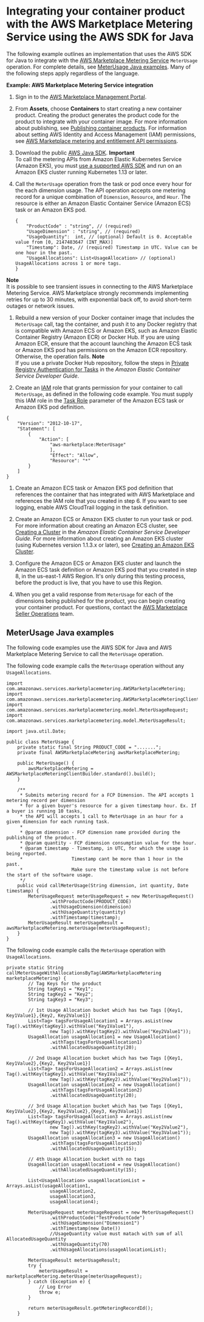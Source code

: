# Integrating your container product with the AWS Marketplace Metering Service using the AWS SDK for Java<a name="java-integration-example-meterusage"></a>

The following example outlines an implementation that uses the AWS SDK for Java to integrate with the [AWS Marketplace Metering Service](https://docs.aws.amazon.com/marketplacemetering/latest/APIReference/Welcome.html) `MeterUsage` operation\. For complete details, see [MeterUsage Java examples](#meterusage-java-example)\. Many of the following steps apply regardless of the language\. 

**Example: AWS Marketplace Metering Service integration**

1. Sign in to the [AWS Marketplace Management Portal](https://aws.amazon.com/marketplace/management/tour)\.

1. From **Assets**, choose **Containers** to start creating a new container product\. Creating the product generates the product code for the product to integrate with your container image\. For more information about publishing, see [Publishing container products](container-product-getting-started.md#container-product-publishing)\. For information about setting AWS Identity and Access Management \(IAM\) permissions, see [AWS Marketplace metering and entitlement API permissions](iam-user-policy-for-aws-marketplace-actions.md)\.

1.  Download the public [AWS Java SDK](https://aws.amazon.com/sdk-for-java/)\. 
**Important**  
 To call the metering APIs from Amazon Elastic Kubernetes Service \(Amazon EKS\), you must [use a supported AWS SDK](https://docs.aws.amazon.com/eks/latest/userguide/iam-roles-for-service-accounts-minimum-sdk.html) and run on an Amazon EKS cluster running Kubernetes 1\.13 or later\. 

1. Call the `MeterUsage` operation from the task or pod once every hour for the each dimension usage\. The API operation accepts one metering record for a unique combination of `Dimension`, `Resource`, and `Hour`\. The resource is either an Amazon Elastic Container Service \(Amazon ECS\) task or an Amazon EKS pod\.

   ```
   {
       "ProductCode" : "string", // (required)
       "UsageDimension" : "string", // (required)
       "UsageQuantity":  int, // (optional) Default is 0. Acceptable value from [0, 2147483647 (INT_MAX)]
       "Timestamp": Date, // (required) Timestamp in UTC. Value can be one hour in the past.
       "UsageAllocations": List<UsageAllocation> // (optional) UsageAllocations across 1 or more tags.
   }
   ```
**Note**  
It is possible to see transient issues in connecting to the AWS Marketplace Metering Service\. AWS Marketplace strongly recommends implementing retries for up to 30 minutes, with exponential back off, to avoid short\-term outages or network issues\.

1. Rebuild a new version of your Docker container image that includes the `MeterUsage` call, tag the container, and push it to any Docker registry that is compatible with Amazon ECS or Amazon EKS, such as Amazon Elastic Container Registry \(Amazon ECR\) or Docker Hub\. If you are using Amazon ECR, ensure that the account launching the Amazon ECS task or Amazon EKS pod has permissions on the Amazon ECR repository\. Otherwise, the operation fails\.
**Note**  
 If you use a private Docker Hub repository, follow the steps in [Private Registry Authentication for Tasks](https://docs.aws.amazon.com/AmazonECS/latest/developerguide/private-auth.html) in the *Amazon Elastic Container Service Developer Guide*\. 

1.  Create an [IAM](https://aws.amazon.com/iam/) role that grants permission for your container to call `MeterUsage`, as defined in the following code example\. You must supply this IAM role in the [Task Role](https://docs.aws.amazon.com/AmazonECS/latest/developerguide/task_definition_parameters.html#task_role_arn) parameter of the Amazon ECS task or Amazon EKS pod definition\.

   ```
   {
       "Version": "2012-10-17",
       "Statement": [
           {
               "Action": [
                   "aws-marketplace:MeterUsage"
                   ],
                   "Effect": "Allow",
                   "Resource": "*"
           }
       ]
   }
   ```

1. Create an Amazon ECS task or Amazon EKS pod definition that references the container that has integrated with AWS Marketplace and references the IAM role that you created in step 6\. If you want to see logging, enable AWS CloudTrail logging in the task definition\. 

1. Create an Amazon ECS or Amazon EKS cluster to run your task or pod\. For more information about creating an Amazon ECS cluster, see [Creating a Cluster](https://docs.aws.amazon.com/AmazonECS/latest/userguide/create_cluster.html) in the *Amazon Elastic Container Service Developer Guide*\. For more information about creating an Amazon EKS cluster \(using Kubernetes version 1\.1\.3\.x or later\), see [Creating an Amazon EKS Cluster](https://docs.aws.amazon.com/eks/latest/userguide/create_cluster.html)\.

1. Configure the Amazon ECS or Amazon EKS cluster and launch the Amazon ECS task definition or Amazon EKS pod that you created in step 8, in the us\-east\-1 AWS Region\. It's only during this testing process, before the product is live, that you have to use this Region\.

1. When you get a valid response from `MeterUsage` for each of the dimensions being published for the product, you can begin creating your container product\. For questions, contact the [AWS Marketplace Seller Operations](https://aws.amazon.com/marketplace/management/contact-us/) team\. 

## MeterUsage Java examples<a name="meterusage-java-example"></a>

The following code examples use the AWS SDK for Java and AWS Marketplace Metering Service to call the `MeterUsage` operation\.

The following code example calls the `MeterUsage` operation without any `UsageAllocations`\.

```
import com.amazonaws.services.marketplacemetering.AWSMarketplaceMetering;
import com.amazonaws.services.marketplacemetering.AWSMarketplaceMeteringClientBuilder;
import com.amazonaws.services.marketplacemetering.model.MeterUsageRequest;
import com.amazonaws.services.marketplacemetering.model.MeterUsageResult;

import java.util.Date;

public class MeterUsage {
    private static final String PRODUCT_CODE = ".......";
    private final AWSMarketplaceMetering awsMarketplaceMetering;

    public MeterUsage() {
        awsMarketplaceMetering = AWSMarketplaceMeteringClientBuilder.standard().build();
    }

    /**
     * Submits metering record for a FCP Dimension. The API accepts 1 metering record per dimension
     * for a given buyer's resource for a given timestamp hour. Ex. If a buyer is running 10 tasks,
     * the API will accepts 1 call to MeterUsage in an hour for a given dimension for each running task.
     *
     * @param dimension - FCP dimension name provided during the publishing of the product.
     * @param quantity - FCP dimension consumption value for the hour.
     * @param timestamp - Timestamp, in UTC, for which the usage is being reported.
     *                  Timestamp cant be more than 1 hour in the past.
     *                  Make sure the timestamp value is not before the start of the software usage.
     */
    public void callMeterUsage(String dimension, int quantity, Date timestamp) {
        MeterUsageRequest meterUsageRequest = new MeterUsageRequest()
                .withProductCode(PRODUCT_CODE)
                .withUsageDimension(dimension)
                .withUsageQuantity(quantity)
                .withTimestamp(timestamp);
        MeterUsageResult meterUsageResult = awsMarketplaceMetering.meterUsage(meterUsageRequest);
    }
}
```

The following code example calls the `MeterUsage` operation with `UsageAllocations`\.

```
private static String callMeterUsageWithAllocationsByTag(AWSMarketplaceMetering marketplaceMetering) {
        // Tag Keys for the product
        String tagKey1 = "Key1";
        String tagKey2 = "Key2";
        String tagKey3 = "Key3";

        // 1st Usage Allocation bucket which has two Tags [{Key1, Key1Value1},{Key2, Key2Value1}]
        List<Tag> tagsForUsageAllocation1 = Arrays.asList(new Tag().withKey(tagKey1).withValue("Key1Value1"),
                new Tag().withKey(tagKey2).withValue("Key2Value1"));
        UsageAllocation usageAllocation1 = new UsageAllocation()
                .withTags(tagsForUsageAllocation1)
                .withAllocatedUsageQuantity(20);

        // 2nd Usage Allocation bucket which has two Tags [{Key1, Key1Value2},{Key2, Key2Value1}]
        List<Tag> tagsForUsageAllocation2 = Arrays.asList(new Tag().withKey(tagKey1).withValue("Key1Value2"),
                new Tag().withKey(tagKey2).withValue("Key2Value1"));
        UsageAllocation usageAllocation2 = new UsageAllocation()
                .withTags(tagsForUsageAllocation2)
                .withAllocatedUsageQuantity(20);

        // 3rd Usage Allocation bucket which has two Tags [{Key1, Key1Value2},{Key2, Key2Value2},{Key3, Key3Value1}]
        List<Tag> tagsForUsageAllocation3 = Arrays.asList(new Tag().withKey(tagKey1).withValue("Key1Value2"),
                new Tag().withKey(tagKey2).withValue("Key2Value2"),
                new Tag().withKey(tagKey3).withValue("Key3Value1"));
        UsageAllocation usageAllocation3 = new UsageAllocation()
                .withTags(tagsForUsageAllocation3)
                .withAllocatedUsageQuantity(15);

        // 4th Usage Allocation bucket with no tags
        UsageAllocation usageAllocation4 = new UsageAllocation()
                .withAllocatedUsageQuantity(15);

        List<UsageAllocation> usageAllocationList = Arrays.asList(usageAllocation1,
                usageAllocation2,
                usageAllocation3,
                usageAllocation4);

        MeterUsageRequest meterUsageRequest = new MeterUsageRequest()
                .withProductCode("TestProductCode")
                .withUsageDimension("Dimension1")
                .withTimestamp(new Date())
                //UsageQuantity value must matach with sum of all AllocatedUsageQuantity
                .withUsageQuantity(70)
                .withUsageAllocations(usageAllocationList);

        MeterUsageResult meterUsageResult;
        try {
            meterUsageResult = marketplaceMetering.meterUsage(meterUsageRequest);
        } catch (Exception e) {
            // Log Error
            throw e;
        }

        return meterUsageResult.getMeteringRecordId();
    }
```